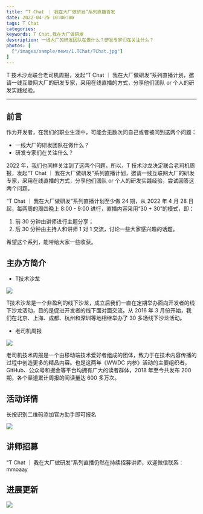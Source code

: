 ```yaml
---
title: “T Chat ｜ 我在大厂做研发”系列直播首发
date: 2022-04-25 10:00:00
tags: T Chat
categories: 
keywords: T Chat,我在大厂做研发
description: 一线大厂的研发团队在做什么？研发专家们在关注什么？
photos: [
  ["/images/sample/news/1.TChat/TChat.jpg"]
] 
---
```


T 技术沙龙联合老司机周报，发起“T Chat ｜ 我在大厂做研发”系列直播计划，邀请一线互联网大厂的研发专家，采用在线直播的方式，分享他们团队 or 个人的研发实践经验。
<!--more-->

---

## 前言

作为开发者，在我们的职业生涯中，可能会无数次问自己或者被问到这两个问题：

- 一线大厂的研发团队在做什么？
- 研发专家们在关注什么？

2022 年，我们也同样关注到了这两个问题，所以，T 技术沙龙决定联合老司机周报，发起“T Chat ｜ 我在大厂做研发”系列直播计划，邀请一线互联网大厂的研发专家，采用在线直播的方式，分享他们团队 or 个人的研发实践经验，尝试回答这两个问题。

“T Chat ｜ 我在大厂做研发”系列直播计划至少做 24 期，从 2022 年 4 月 28 日起，每两周的周四晚上 8:00 - 9:00 进行，直播内容采用“30 + 30”的模式，即：

1. 前 30 分钟由讲师进行主题分享；
2. 后 30 分钟由主持人和讲师 1 对 1 交流，讨论一些大家感兴趣的话题。

希望这个系列，能带给大家一些收获。

## 主办方简介

- T技术沙龙

![](/images/sample/news/1.TChat/43b229a572ac938e2761d329609e31e3.jpg)

T技术沙龙是一个非盈利的线下沙龙，成立后我们一直在定期举办面向开发者的线下沙龙活动，目的是促进开发者的线下面对面交流。从 2016 年 3 月份开始，我们在北京、上海、成都、杭州和深圳等地相继举办了 30 多场线下沙龙活动。

- 老司机周报

![](/images/sample/news/1.TChat/3b4fed1c7b2700d92c90e54dc74d6476.jpg)


老司机技术周报是一个由移动端技术爱好者组成的团体，致力于在技术内容传播的过程中创造更多的精品内容。也是这两年《WWDC 内参》活动的主要组织者，GitHub、公众号和掘金等平台均拥有广大的读者群体，2018 年至今共发布 200期，各个渠道累计周报的阅读量达 600 多万次。

## 活动详情

长按识别二维码添加官方助手即可报名

![](/images/sample/news/1.TChat/c6766d41cd90f9c04128e6322cc34136.jpg)

## 讲师招募

“T Chat ｜ 我在大厂做研发”系列直播仍然在持续招募讲师，欢迎微信联系：mmoaay

## 进展更新

![](/images/sample/news/1.TChat/我在大厂做研发系列活动.jpeg)

